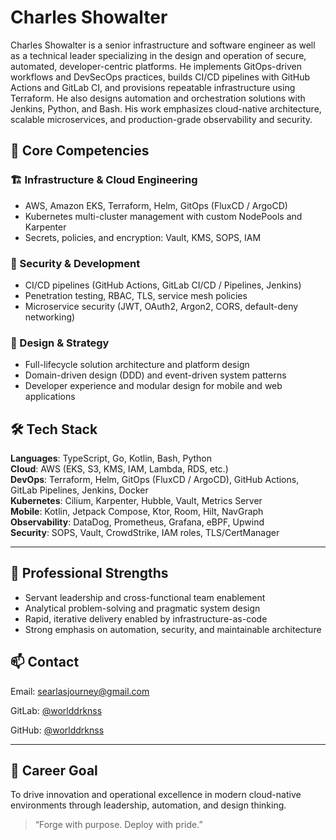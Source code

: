 # Charles Showalter

Charles Showalter is a senior infrastructure and software engineer as well as a technical leader specializing in the design and operation of secure, automated, developer-centric platforms. He implements GitOps-driven workflows and DevSecOps practices, builds CI/CD pipelines with GitHub Actions and GitLab CI, and provisions repeatable infrastructure using Terraform. He also designs automation and orchestration solutions with Jenkins, Python, and Bash. His work emphasizes cloud-native architecture, scalable microservices, and production-grade observability and security.

## 🧠 Core Competencies

### 🏗 Infrastructure & Cloud Engineering

- AWS, Amazon EKS, Terraform, Helm, GitOps (FluxCD / ArgoCD)
- Kubernetes multi-cluster management with custom NodePools and Karpenter
- Secrets, policies, and encryption: Vault, KMS, SOPS, IAM

### 🔐 Security & Development

- CI/CD pipelines (GitHub Actions, GitLab CI/CD / Pipelines, Jenkins)
- Penetration testing, RBAC, TLS, service mesh policies
- Microservice security (JWT, OAuth2, Argon2, CORS, default-deny networking)

### 🎨 Design & Strategy

- Full-lifecycle solution architecture and platform design
- Domain-driven design (DDD) and event-driven system patterns
- Developer experience and modular design for mobile and web applications

## 🛠 Tech Stack

**Languages**: TypeScript, Go, Kotlin, Bash, Python  
**Cloud**: AWS (EKS, S3, KMS, IAM, Lambda, RDS, etc.)  
**DevOps**: Terraform, Helm, GitOps (FluxCD / ArgoCD), GitHub Actions, GitLab Pipelines, Jenkins, Docker  
**Kubernetes**: Cilium, Karpenter, Hubble, Vault, Metrics Server  
**Mobile**: Kotlin, Jetpack Compose, Ktor, Room, Hilt, NavGraph  
**Observability**: DataDog, Prometheus, Grafana, eBPF, Upwind  
**Security**: SOPS, Vault, CrowdStrike, IAM roles, TLS/CertManager

---

## 💼 Professional Strengths

- Servant leadership and cross-functional team enablement
- Analytical problem-solving and pragmatic system design
- Rapid, iterative delivery enabled by infrastructure-as-code
- Strong emphasis on automation, security, and maintainable architecture

## 📫 Contact

Email: [searlasjourney@gmail.com](mailto:searlasjourney@gmail.com)

GitLab: [@worlddrknss](https://gitlab.com/worlddrknss)

GitHub: [@worlddrknss](https://github.com/worlddrknss)

---

## 🧭 Career Goal

To drive innovation and operational excellence in modern cloud-native environments through leadership, automation, and design thinking.

> “Forge with purpose. Deploy with pride.”
